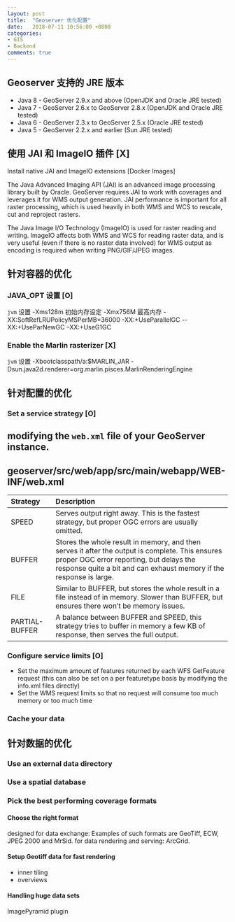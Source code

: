 ```yaml
---
layout: post
title:  "Geoserver 优化配置"
date:   2018-07-11 10:56:00 +0800
categories:
- GIS
- Backend
comments: true
---
```

## Geoserver 支持的 JRE 版本
  - Java 8 - GeoServer 2.9.x and above (OpenJDK and Oracle JRE tested)
  - Java 7 - GeoServer 2.6.x to GeoServer 2.8.x (OpenJDK and Oracle JRE tested)
  - Java 6 - GeoServer 2.3.x to GeoServer 2.5.x (Oracle JRE tested)
  - Java 5 - GeoServer 2.2.x and earlier (Sun JRE tested)


## 使用 JAI 和 ImageIO 插件 [X]
  Install native JAI and ImageIO extensions [Docker Images]

  The Java Advanced Imaging API (JAI) is an advanced image processing library built by Oracle. GeoServer requires JAI to work with coverages and leverages it for WMS output generation. JAI performance is important for all raster processing, which is used heavily in both WMS and WCS to rescale, cut and reproject rasters.

  The Java Image I/O Technology (ImageIO) is used for raster reading and writing. ImageIO affects both WMS and WCS for reading raster data, and is very useful (even if there is no raster data involved) for WMS output as encoding is required when writing PNG/GIF/JPEG images.


## 针对容器的优化
### JAVA_OPT 设置 [O]
`jvm` 设置
  -Xms128m 初始内存设定
  -Xmx756M 最高内存
  -XX:SoftRefLRUPolicyMSPerMB=36000
  -XX:+UseParallelGC
  --XX:+UseParNewGC
  –XX:+UseG1GC

### Enable the Marlin rasterizer [X]
`jvm` 设置
  -Xbootclasspath/a:$MARLIN_JAR
  -Dsun.java2d.renderer=org.marlin.pisces.MarlinRenderingEngine


## 针对配置的优化
### Set a service strategy [O]
modifying the `web.xml` file of your GeoServer instance.
---
geoserver/src/web/app/src/main/webapp/WEB-INF/web.xml
---

| Strategy       | Description    |
| :------------- | :------------- |
| SPEED          | Serves output right away. This is the fastest strategy, but proper OGC errors are usually omitted. |
| BUFFER         | 	Stores the whole result in memory, and then serves it after the output is complete. This ensures proper OGC error reporting, but delays the response quite a bit and can exhaust memory if the response is large. |
| FILE           | Similar to BUFFER, but stores the whole result in a file instead of in memory. Slower than BUFFER, but ensures there won’t be memory issues. |
| PARTIAL-BUFFER | A balance between BUFFER and SPEED, this strategy tries to buffer in memory a few KB of response, then serves the full output. |

### Configure service limits [O]
  - Set the maximum amount of features returned by each WFS GetFeature request (this can also be set on a per featuretype basis by modifying the info.xml files directly)
  - Set the WMS request limits so that no request will consume too much memory or too much time

### Cache your data


## 针对数据的优化
### Use an external data directory

### Use a spatial database

### Pick the best performing coverage formats
#### Choose the right format
designed for data exchange: Examples of such formats are GeoTiff, ECW, JPEG 2000 and MrSid.
for data rendering and serving: ArcGrid.

#### Setup Geotiff data for fast rendering
  - inner tiling
  - overviews

#### Handling huge data sets
ImagePyramid plugin
